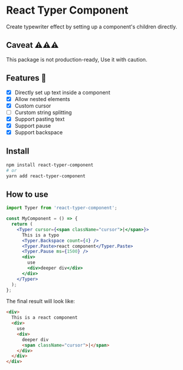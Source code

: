 # React Typer Component

Create typewriter effect by setting up a component's children directly.

## Caveat ⚠⚠⚠

This package is not production-ready, Use it with caution.

## Features 🎈

- [x] Directly set up text inside a component
- [x] Allow nested elements
- [x] Custom cursor
- [ ] Curstom string splitting
- [x] Support pasting text
- [x] Support pause
- [x] Support backspace

## Install

```bash
npm install react-typer-component
# or
yarn add react-typer-component
```

## How to use

```jsx
import Typer from 'react-typer-component';

const MyComponent = () => {
  return (
    <Typer cursor={<span className="cursor">|</span>}>
      This is a typo
      <Typer.Backspace count={4} />
      <Typer.Paste>react component</Typer.Paste>
      <Typer.Pause ms={1500} />
      <div>
        use
        <div>deeper div</div>
      </div>
    </Typer>
  );
};
```

The final result will look like:

```html
<div>
  This is a react component
  <div>
    use
    <div>
      deeper div
      <span className="cursor">|</span>
    </div>
  </div>
</div>
```
